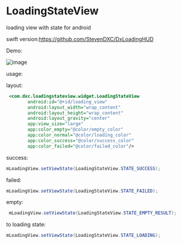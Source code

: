 # LoadingStateView
loading view with state for android

swift version:https://github.com/StevenDXC/DxLoadingHUD


Demo:


 ![image](https://github.com/StevenDXC/LoadingStateView/blob/master/image/demo.gif)
 

usage:

layout:
```xml
 <com.dxc.loadingstateview.widget.LoadingStateView
        android:id="@+id/loading_view"
        android:layout_width="wrap_content"
        android:layout_height="wrap_content"
        android:layout_gravity="center"
        app:view_size="large"
        app:color_empty="@color/empty_color"
        app:color_normal="@color/loading_color"
        app:color_success="@color/success_color"
        app:color_failed="@color/failed_color"/>
```


success:
```java
mLoadingView.setViewState(LoadingStateView.STATE_SUCCESS);
```

failed:
```java
mLoadingView.setViewState(LoadingStateView.STATE_FAILED);
```

empty:
```java
 mLoadingView.setViewState(LoadingStateView.STATE_EMPTY_RESULT);
```

 to loading state:
 ```java
 mLoadingView.setViewState(LoadingStateView.STATE_LOADING);
 ```
